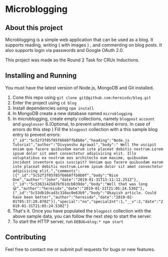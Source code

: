 # Microblogging

## **About this project**

Microblogging is a simple web application that can be used as a blog. It supports reading, writing ( with images ) , and commenting on blog posts. It also supports login via passwords and Google OAuth 2.0.

This project was made as the Round 2 Task for CRUx Inductions.

## **Installing and Running**

You must have the latest version of Node.js, MongoDB and Git installed.
 1. Cone this repo using `git clone git@github.com:hereisdx/blog.git`
 2. Enter the project using `cd blog`
 3. Install dependencies using `npm install`
 4. In MongoDB create a new database named `microblogging`
 5. In microblogging, create empty collections, namely `blogpost` `account` and `googleuser`
 6.(Optional, to prevent untracked errors. In case of errors do this step ) Fill the `blogpost` collection with a this sample blog entry to prevent errors:`{"_id":"5c52f3f05f85f6668ffb8b0e","heading":"Node.js Tutorial","author":"Divyanshu Agrawal","body":" Well the uscipit eniam quo facere quibusdam earum iste placeat debitis nostrum.Lorem ipsum dolor sit amet consectetur adipisicing elit. Illo voluptatibus ea nostrum eos architecto eum maxime, quibusdam incidunt inventore quis suscipit? Veniam quo facere quibusdam earum iste placeat debitis nostrum.Lorem ipsum dolor sit amet consectetur adipisicing elit.","comments":[{"_id":"5c52f3f05f85f6668ffb8b0f","body":"Nice One","author":"John","date":"2019-01-31T13:11:12.251Z"},{"_id":"5c5363142b87bf61dcb039de","body":"Well that was long 😃","author":"hereisdx","date":"2019-01-31T21:05:24.530Z"},{"_id":"5c53db10cad3c310ac0e63b9","body":"Okayish article. Could have been better","author":"hereisdx","date":"2019-02-01T05:37:20.070Z"}],"special":"no","specialInt":1,"__v":2,"date":"2019-01-31T21:05:24.530Z"}`
 7. That's it. Once you have populated the `blogpost` collection with the above sample data, you can follow the next step to start the server.
 8. To start the HTTP server, run `DEBUG=blog:* npm start`

## **Contributing**

Feel free to contact me or submit pull requests for bugs or new features.